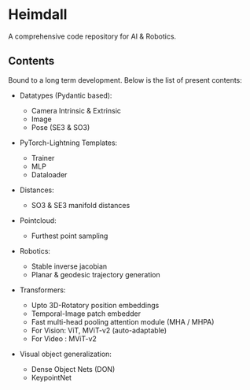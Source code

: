 # Heimdall

A comprehensive code repository for AI & Robotics.

## Contents

Bound to a long term development. Below is the list of present contents:

- Datatypes (Pydantic based):
  - Camera Intrinsic & Extrinsic
  - Image
  - Pose (SE3 & SO3)

- PyTorch-Lightning Templates:
  - Trainer
  - MLP
  - Dataloader

- Distances:
  - SO3 & SE3 manifold distances

- Pointcloud:
  - Furthest point sampling

- Robotics:
  - Stable inverse jacobian
  - Planar & geodesic trajectory generation

- Transformers:
  - Upto 3D-Rotatory position embeddings
  - Temporal-Image patch embedder
  - Fast multi-head pooling attention module (MHA / MHPA)
  - For Vision: ViT, MViT-v2 (auto-adaptable)
  - For Video : MViT-v2

- Visual object generalization:
  - Dense Object Nets (DON)
  - KeypointNet
